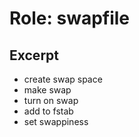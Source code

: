 Role: swapfile
==============

Excerpt
-------

- create swap space
- make swap
- turn on swap
- add to fstab
- set swappiness

